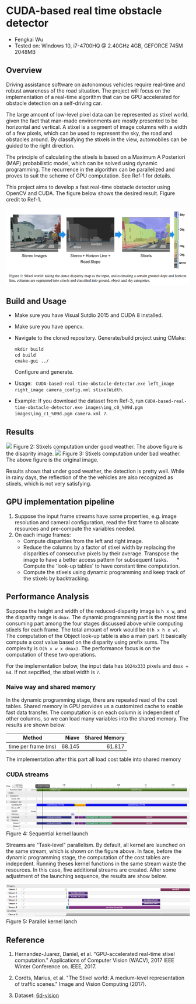 # CUDA-based real time obstacle detector
* Fengkai Wu
* Tested on: Windows 10, i7-4700HQ @ 2.40GHz 4GB, GEFORCE 745M 2048MB

## Overview
Driving assistance software on autonomous vehicles require real-time and robust awareness of the road situation. The project will focus on the implementation of a real-time algorithm that can be GPU accelerated for obstacle detection on a self-driving car.

The large amount of low-level pixel data can be represented as stixel world. given the fact that man-made environments are mostly presented to be horizontal and vertical. A stixel is a segment of image columns with a width of a few pixels, which can be used to represent the sky, the road and obstacles around. By classifying the stixels in the view, automobiles can be guided to the right direction.

The principle of calculating the stixels is based on a Maximum A Posteriori (MAP) probabilistic model, which can be solved using dynamic programming. The recurrence in the algorithm can be parallelized and proves to suit the scheme of GPU computation. See Ref-1 for details.

This project aims to develop a fast real-time obstacle detector using OpenCV and CUDA. The figure below shows the desired result. Figure credit to Ref-1.

[![](https://github.com/wufk/CUDA-based-real-time-obstacle-detector/blob/master/img/stixels.png)]()

## Build and Usage
* Make sure you have Visual Sutdio 2015 and CUDA 8 installed.
* Make sure you have opencv. 
* Navigate to the cloned repository. Generate/build project using CMake:
  ```
  mkdir build
  cd build
  cmake-gui ../
  ```
  Configure and generate.

* Usage: ` CUDA-based-real-time-obstacle-detector.exe left_image right_image camera_config.xml stixelWidth`. 

* Example: If you download the dataset from Ref-3, run ` CUDA-based-real-time-obstacle-detector.exe images\img_c0_%09d.pgm images\img_c1_%09d.pgm camera.xml 7 `.

## Results
[![](https://github.com/wufk/CUDA-based-real-time-obstacle-detector/blob/master/img/stixels_goodWeather.gif)]()
Figure 2: Stixels computation under good weather. The above figure is the disaprity image. 
[![](https://github.com/wufk/CUDA-based-real-time-obstacle-detector/blob/master/img/stixels_badweather2.gif)]()
Figure 3: Stixels computation under bad weather. The above figure is the original image.

Results shows that under good weather, the detection is pretty well. While in rainy days, the reflection of the the vehicles are also recognized as stixels, which is not very satisfying.

## GPU implementation pipeline
1. Suppose the input frame streams have same properties, e.g. image resolution and cameral configuration, read the first frame to allocate resources and pre-compute the variables needed.
2. On each image frames:
      * Compute disparities from the left and right image.
      * Reduce the columns by a factor of stixel width by replacing the disparities of consecutive pixels by their average. Transpose the image to have a better access pattern for subsequent tasks.
      * Compute the 'look-up tables' to have constant time computation.
      * Compute the stixels using dynamic programming and keep track of the stixels by backtracking.

## Performance Analysis
Suppose the height and width of the reduced-disparity image is `h x w`, and the disparity range is `dmax`. The dynamic programming part is the most time consuming part among the four stages discussed above while computing stixels for each frame. The total amount of work would be `O(h x h x w)`. The computation of the Object look-up table is also a main part. It basically compute a cost value based on the disparity using prefix sums. The complexity is `O(h x w x dmax)`. The performance focus is on the computation of these two operations. 

For the implementation below, the input data has `1024x333` pixels and `dmax = 64`. If not sepcified, the stixel width is `7`.

### Naive way and shared memory
In the dynamic programming stage, there are repeated read of the cost tables. Shared memory in GPU provides us a customized cache to enable fast data transfer. The computation is on each column is independent of other columns, so we can load many variables into the shared memory. The results are shown below.

|Method | Niave | Shared Memory |
|---|---:|---:|
|time per frame (ms)| 68.145| 61.817|
The implementation after this part all load cost table into shared memory

### CUDA streams
[![](https://github.com/wufk/CUDA-based-real-time-obstacle-detector/blob/master/img/sequential.PNG)]()
Figure 4: Sequential kernel launch

Streams are "Task-level" parallelism. By default, all kernel are launched on the same stream, which is shown on the figure above. In face, before the dynamic programming stage, the computation of the cost tables are indepedent. Running theses kernel functions in the same stream waste the resources. In this case, five additional streams are created. After some adjustment of the launching sequence, the results are show below.

[![](https://github.com/wufk/CUDA-based-real-time-obstacle-detector/blob/master/img/streams3ndTry.PNG)]()
Figure 5: Parallel kernel lanch



## Reference
1. Hernandez-Juarez, Daniel, et al. "GPU-accelerated real-time stixel computation." Applications of Computer Vision (WACV), 2017 IEEE Winter Conference on. IEEE, 2017.

2. Cordts, Marius, et al. "The Stixel world: A medium-level representation of traffic scenes." Image and Vision Computing (2017).

3. Dataset: [6d-vision](http://www.6d-vision.com/ground-truth-stixel-dataset)
